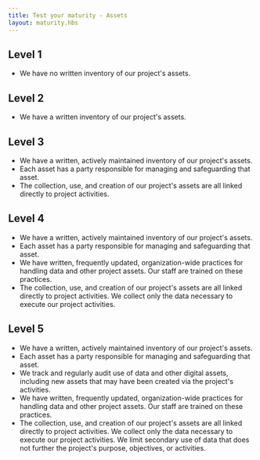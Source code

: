 ```yaml
---
title: Test your maturity - Assets
layout: maturity.hbs
---
```

## Level 1
* We have no written inventory of our project's assets. 

## Level 2
* We have a written inventory of our project's assets.

## Level 3
* We have a written, actively maintained inventory of our project's assets.
* Each asset has a party responsible for managing and safeguarding that asset.
* The collection, use, and creation of our project's assets are all linked directly to project activities.

## Level 4
* We have a written, actively maintained inventory of our project's assets.
* Each asset has a party responsible for managing and safeguarding that asset.
* We have written, frequently updated, organization-wide practices for handling data and other project assets. Our staff are trained on these practices. 
* The collection, use, and creation of our project's assets are all linked directly to project activities. We collect only the data necessary to execute our project activities.

## Level 5
* We have a written, actively maintained inventory of our project's assets.
* Each asset has a party responsible for managing and safeguarding that asset.
* We track and regularly audit use of data and other digital assets, including new assets that may have been created via the project's activities.
* We have written, frequently updated, organization-wide practices for handling data and other project assets. Our staff are trained on these practices. 
* The collection, use, and creation of our project's assets are all linked directly to project activities. We collect only the data necessary to execute our project activities. We limit secondary use of data that does not further the project's purpose, objectives, or activities.